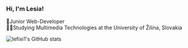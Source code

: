 ### Hi, I'm Lesia!

👧Junior Web-Developer<br/>
👩‍🎓Studying Multimedia Technologies at the University of Žilina, Slovakia<br/>

![lefixi1's GitHub stats](https://github-readme-stats.vercel.app/api?username=lefixi1&show_icons=true&theme=radical)
